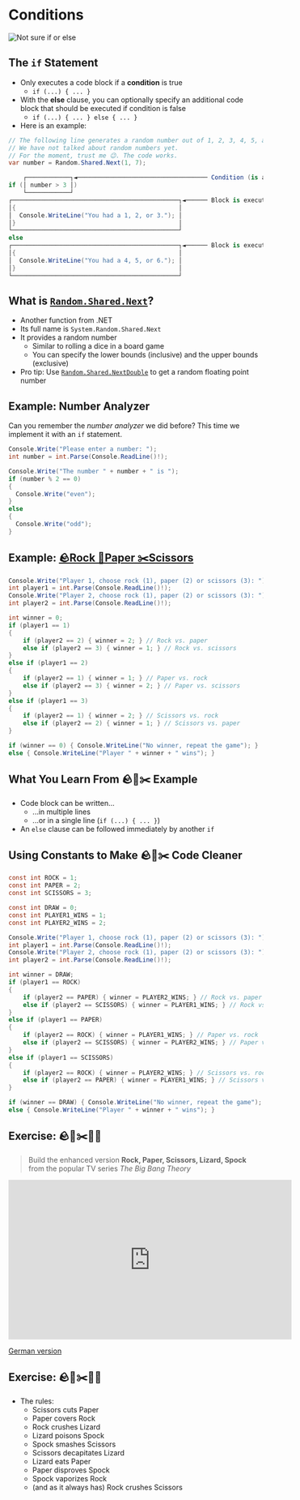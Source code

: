 # Conditions

![Not sure if or else](https://kodular-community.s3.dualstack.eu-west-1.amazonaws.com/original/3X/8/2/82ad1d18adb1aba033d9ee85b27e9e1ebea7f651.jpeg)


## The `if` Statement

* Only <!-- .element: class="fragment" --> executes a code block if a **condition** is true
  * `if (...) { ... }`
* With <!-- .element: class="fragment" --> the **else** clause, you can optionally specify an additional code block that should be executed if condition is false
  * `if (...) { ... } else { ... }`
* Here <!-- .element: class="fragment" --> is an example:

```cs [|1-4|6-8|9-13|14-19]
// The following line generates a random number out of 1, 2, 3, 4, 5, and 6.
// We have not talked about random numbers yet. 
// For the moment, trust me 😉. The code works.
var number = Random.Shared.Next(1, 7);

    ┌────────────┐◄──────────────────────────────────── Condition (is an EXPRESSION)
if (│ number > 3 │)
    └────────────┘
┌──────────────────────────────────────────────┐◄────── Block is executed if condition is TRUE
│{                                             │
│  Console.WriteLine("You had a 1, 2, or 3."); │
│}                                             │
└──────────────────────────────────────────────┘
else
┌──────────────────────────────────────────────┐◄────── Block is executed if condition is FALSE
│{                                             │
│  Console.WriteLine("You had a 4, 5, or 6."); │
│}                                             │
└──────────────────────────────────────────────┘
```
<!-- .element: class="fragment" -->


## What is [`Random.Shared.Next`](https://docs.microsoft.com/en-us/dotnet/api/system.random.next#system-random-next(system-int32-system-int32))?

* Another <!-- .element: class="fragment" --> function from .NET
* Its <!-- .element: class="fragment" --> full name is `System.Random.Shared.Next`
* It <!-- .element: class="fragment" --> provides a random number
  * Similar to rolling a dice in a board game
  * You can specify the lower bounds (inclusive) and the upper bounds (exclusive)
* Pro <!-- .element: class="fragment" --> tip: Use [`Random.Shared.NextDouble`](https://docs.microsoft.com/en-us/dotnet/api/system.random.nextdouble) to get a random floating point number


## Example: Number Analyzer

Can you remember the *number analyzer* we did before? This time we implement it with an `if` statement.

```cs [|5-8|9-12]
Console.Write("Please enter a number: ");
int number = int.Parse(Console.ReadLine()!);

Console.Write("The number " + number + " is ");
if (number % 2 == 0)
{
  Console.Write("even");
}
else
{
  Console.Write("odd");
}
```


## Example: [🪨Rock 📃Paper ✂️Scissors](https://en.wikipedia.org/wiki/Rock_paper_scissors)

```cs [|1-4|6|7-11|12-16|17-21|23-24]
Console.Write("Player 1, choose rock (1), paper (2) or scissors (3): ");
int player1 = int.Parse(Console.ReadLine()!);
Console.Write("Player 2, choose rock (1), paper (2) or scissors (3): ");
int player2 = int.Parse(Console.ReadLine()!);

int winner = 0;
if (player1 == 1)
{
    if (player2 == 2) { winner = 2; } // Rock vs. paper
    else if (player2 == 3) { winner = 1; } // Rock vs. scissors
}
else if (player1 == 2)
{
    if (player2 == 1) { winner = 1; } // Paper vs. rock
    else if (player2 == 3) { winner = 2; } // Paper vs. scissors
}
else if (player1 == 3)
{
    if (player2 == 1) { winner = 2; } // Scissors vs. rock
    else if (player2 == 2) { winner = 1; } // Scissors vs. paper
}

if (winner == 0) { Console.WriteLine("No winner, repeat the game"); }
else { Console.WriteLine("Player " + winner + " wins"); }
```


## What You Learn From 🪨📃✂️ Example

* Code <!-- .element: class="fragment" --> block can be written...
  * ...in multiple lines
  * ...or in a single line (`if (...) { ... }`)
* An <!-- .element: class="fragment" --> `else` clause can be followed immediately by another `if`


## Using Constants to Make 🪨📃✂️ Code Cleaner

```cs [|1-7|14-31]
const int ROCK = 1;
const int PAPER = 2;
const int SCISSORS = 3;

const int DRAW = 0;
const int PLAYER1_WINS = 1;
const int PLAYER2_WINS = 2;

Console.Write("Player 1, choose rock (1), paper (2) or scissors (3): ");
int player1 = int.Parse(Console.ReadLine()!);
Console.Write("Player 2, choose rock (1), paper (2) or scissors (3): ");
int player2 = int.Parse(Console.ReadLine()!);

int winner = DRAW;
if (player1 == ROCK)
{
    if (player2 == PAPER) { winner = PLAYER2_WINS; } // Rock vs. paper
    else if (player2 == SCISSORS) { winner = PLAYER1_WINS; } // Rock vs. scissors
}
else if (player1 == PAPER)
{
    if (player2 == ROCK) { winner = PLAYER1_WINS; } // Paper vs. rock
    else if (player2 == SCISSORS) { winner = PLAYER2_WINS; } // Paper vs. scissors
}
else if (player1 == SCISSORS)
{
    if (player2 == ROCK) { winner = PLAYER2_WINS; } // Scissors vs. rock
    else if (player2 == PAPER) { winner = PLAYER1_WINS; } // Scissors vs. paper
}

if (winner == DRAW) { Console.WriteLine("No winner, repeat the game"); }
else { Console.WriteLine("Player " + winner + " wins"); }
```


## Exercise: 🪨📃✂️🦎🖖

> Build the enhanced version **Rock, Paper, Scissors, Lizard, Spock** from the popular TV series *The Big Bang Theory*

<iframe width="560" height="315" src="https://www.youtube.com/embed/_PUEoDYpUyQ" title="YouTube video player" frameborder="0" allow="accelerometer; autoplay; clipboard-write; encrypted-media; gyroscope; picture-in-picture" allowfullscreen></iframe>

[German version](https://youtu.be/4I3d9gKx_e4?t=20)


## Exercise: 🪨📃✂️🦎🖖

* The rules:
  * Scissors cuts Paper
  * Paper covers Rock
  * Rock crushes Lizard
  * Lizard poisons Spock
  * Spock smashes Scissors
  * Scissors decapitates Lizard
  * Lizard eats Paper
  * Paper disproves Spock
  * Spock vaporizes Rock
  * (and as it always has) Rock crushes Scissors
